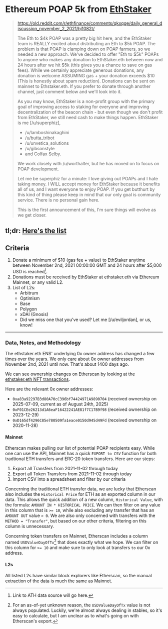 # Ethereum POAP 5k from [EthStaker](https://www.reddit.com/r/ethstaker/)
> https://old.reddit.com/r/ethfinance/comments/qkxqge/daily_general_discussion_november_2_2021/hj1082t/
>
> The Eth to $4k POAP was a pretty big hit here, and the EthStaker team is REALLY excited about distributing an Eth to $5k POAP. The problem is that POAP is clamping down on POAP farmers, so we needed a new approach. We've decided to offer "Eth to $5k" POAPs to anyone who makes any donation to EthStaker.eth between now and 24 hours after we hit $5k (this gives you a chance to save on gas fees). While we certainly appreciate generous donations, any donation is welcome ASSUMING gas + your donation exceeds $10 (This is honestly about spam reduction). Donations can be sent on mainnet to Ethstaker.eth. If you prefer to donate through another channel, just comment below and we'll look into it.
>
> As you may know, EthStaker is a non-profit group with the primary goal of improving access to staking for everyone and improving decentralization of the beacon chain - but even though we don't profit from EthStaker, we still need cash to make things happen. EthStaker is me \[/u/superphiz\],
> * /u/lamboshinakaghini
> * /u/butta_tribot
> * /u/unvetica_solutions
> * /u/gibsonstyle
> * and Colfax Selby.
>
> We work closely with /u/worthalter, but he has moved on to focus on POAP development.
>
> Let me be superphiz for a minute: I love giving out POAPs and I hate taking money. I WILL accept money for EthStaker because it benefits all of us, and I want everyone to enjoy POAP. If you get butthurt by this kind of thing please keep in mind that our only goal is community service. There is no personal gain here.
>
> This is the first announcement of this, I'm sure things will evolve as we get closer.

tl;dr: [Here's the list](https://github.com/EvilJordan/POAP5k/blob/main/recipients.txt) 
---
## Criteria
1. Donate a minimum of $10 (gas fee + value) to EthStaker anytime between November 2nd, 2021 00:00:00 GMT and 24 hours after $5,000 USD is reached[^ATH].
2. Donations must be received by EthStaker at ethstaker.eth via Ethereum Mainnet, or any valid L2.
3. List of L2s:  
	* Arbitrum
	* Optimism
	* Base
	* Polygon
	* xDAI (Gnosis)
	* Did we miss one that you've used? Let me \[/u/eviljordan\], or us, know!
---
### Data, Notes, and Methodology
The ethstaker.eth ENS' underlying 0x owner address has changed a few times over the years. We only care about 0x owner addresses from November 2nd, 2021 until now. That's about 1400 days ago.

We can see ownership changes on Etherscan by looking at the [ethstaker.eth NFT transactions](https://etherscan.io/nft/0x57f1887a8bf19b14fc0df6fd9b2acc9af147ea85/19983403853102940524743945488147032720542313115197237752731031353866392940795).

Here are the relevant 0x owner addresses:
* `0xa83a92297B3d80A70cC396bf74424971A9890704` (received ownership on 2025-07-09, current as of August 24th, 2025)
* `0xF01CEe26213d1A6eaF16422241AE81f7C17B9f98` (received ownership on 2023-12-29)
* `0xD165df4296C85e780509fa1eace0150d945d49Fd` (received ownership on 2020-11-28)

#### Mainnet
Etherscan makes pulling our list of potential POAP recipients easy. While one can use the API, Mainnet has a quick `EXPORT to CSV` function for both tradtional ETH transfers and ERC-20 token transfers. Here are our steps:
1. Export all Transfers from 2021-11-02 through today
2. Export all Token Transfers from 2021-11-02 through today
3. Import CSV into a spreadsheet and filter by our criteria

Concerning the traditional ETH transfer data, we are lucky that Etherscan also includes the `Historical Price` for ETH as an exported column in our data. This allows the quick addition of a new column, `Historical Value`, with the formula: `AMOUNT IN * HISTORICAL PRICE`. We can then filter on any value in this column that is `>= 10`, while also excluding any transfer that has an `AMOUNT OUT` value `> 0`. We are also only concerned with transfers with the `METHOD = "Transfer"`, but based on our other criteria, filtering on this column is unnecessary.

Concerning token transfers on Mainnet, Etherscan includes a column named `USDValueDayOfTx`[^USDValueDayOfTx] that does exactly what we hope. We can filter on this column for `>= 10` and make sure to only look at transfers `to` our 0x address.

#### L2s
All listed L2s have similar block explorers like Etherscan, so the manual extraction of the data is much the same as Mainnet.

[^ATH]: Link to ATH data source will go here.
[^USDValueDayOfTx]: For an as-of-yet unknown reason, the `USDValueDayOfTx` value is not always populated. Luckily, we're almost always dealing in stables, so it's easy to calculate, but I am unclear as to what's going on with Etherscan's export.